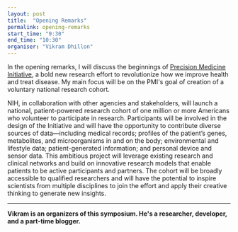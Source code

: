 ```yaml
---
layout: post
title:  "Opening Remarks"
permalink: opening-remarks
start_time: "9:30"
end_time: "10:30"
organiser: "Vikram Dhillon"
---
```


In the opening remarks, I will discuss the beginnings of [Precision Medicine Initiative](https://www.nih.gov/precision-medicine-initiative-cohort-program), a bold new research effort to revolutionize how we improve health and treat disease. My main focus will be on the PMI's goal of creation of a voluntary national research cohort. 

NIH, in collaboration with other agencies and stakeholders, will launch a national, patient-powered research cohort of one million or more Americans who volunteer to participate in research. Participants will be involved in the design of the Initiative and will have the opportunity to contribute diverse sources of data—including medical records; profiles of the patient’s genes, metabolites, and microorganisms in and on the body; environmental and lifestyle data; patient-generated information; and personal device and sensor data. This ambitious project will leverage existing research and clinical networks and build on innovative research models that enable patients to be active participants and partners. The cohort will be broadly accessible to qualified researchers and will have the potential to inspire scientists from multiple disciplines to join the effort and apply their creative thinking to generate new insights. 

---

**Vikram is an organizers of this symposium. He's a researcher, developer, and a part-time blogger.**

